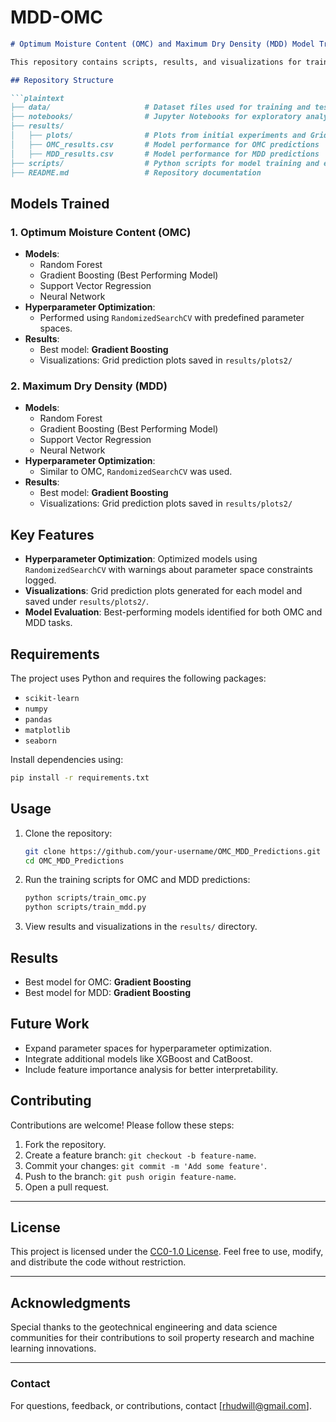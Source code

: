 # MDD-OMC

```markdown
# Optimum Moisture Content (OMC) and Maximum Dry Density (MDD) Model Training  

This repository contains scripts, results, and visualizations for training machine learning models to predict **Optimum Moisture Content (OMC)** and **Maximum Dry Density (MDD)** using various algorithms. The workflow includes hyperparameter optimization, model evaluation, and visual representation of predictions.  

## Repository Structure  

```plaintext
├── data/                     # Dataset files used for training and testing  
├── notebooks/                # Jupyter Notebooks for exploratory analysis and experiments  
├── results/  
│   ├── plots/                # Plots from initial experiments and Grid prediction plots for optimized models 
│   ├── OMC_results.csv       # Model performance for OMC predictions  
│   ├── MDD_results.csv       # Model performance for MDD predictions  
├── scripts/                  # Python scripts for model training and evaluation  
├── README.md                 # Repository documentation  
```

## Models Trained  

### 1. **Optimum Moisture Content (OMC)**  
- **Models**:  
  - Random Forest  
  - Gradient Boosting (Best Performing Model)  
  - Support Vector Regression  
  - Neural Network  
- **Hyperparameter Optimization**:  
  - Performed using `RandomizedSearchCV` with predefined parameter spaces.  
- **Results**:  
  - Best model: **Gradient Boosting**  
  - Visualizations: Grid prediction plots saved in `results/plots2/`  

### 2. **Maximum Dry Density (MDD)**  
- **Models**:  
  - Random Forest  
  - Gradient Boosting (Best Performing Model)  
  - Support Vector Regression  
  - Neural Network  
- **Hyperparameter Optimization**:  
  - Similar to OMC, `RandomizedSearchCV` was used.  
- **Results**:  
  - Best model: **Gradient Boosting**  
  - Visualizations: Grid prediction plots saved in `results/plots2/`  

## Key Features  

- **Hyperparameter Optimization**: Optimized models using `RandomizedSearchCV` with warnings about parameter space constraints logged.  
- **Visualizations**: Grid prediction plots generated for each model and saved under `results/plots2/`.  
- **Model Evaluation**: Best-performing models identified for both OMC and MDD tasks.  

## Requirements  

The project uses Python and requires the following packages:  
- `scikit-learn`  
- `numpy`  
- `pandas`  
- `matplotlib`  
- `seaborn`  

Install dependencies using:  
```bash
pip install -r requirements.txt
```  

## Usage  

1. Clone the repository:  
   ```bash
   git clone https://github.com/your-username/OMC_MDD_Predictions.git
   cd OMC_MDD_Predictions
   ```  

2. Run the training scripts for OMC and MDD predictions:  
   ```bash
   python scripts/train_omc.py
   python scripts/train_mdd.py
   ```  

3. View results and visualizations in the `results/` directory.  

## Results  

- Best model for OMC: **Gradient Boosting**  
- Best model for MDD: **Gradient Boosting**  

## Future Work  

- Expand parameter spaces for hyperparameter optimization.  
- Integrate additional models like XGBoost and CatBoost.  
- Include feature importance analysis for better interpretability.  

## Contributing

Contributions are welcome! Please follow these steps:

1. Fork the repository.
2. Create a feature branch: `git checkout -b feature-name`.
3. Commit your changes: `git commit -m 'Add some feature'`.
4. Push to the branch: `git push origin feature-name`.
5. Open a pull request.

---

## License

This project is licensed under the [CC0-1.0 License](LICENSE). Feel free to use, modify, and distribute the code without restriction.

---

## Acknowledgments

Special thanks to the geotechnical engineering and data science communities for their contributions to soil property research and machine learning innovations.

---

### Contact

For questions, feedback, or contributions, contact [rhudwill@gmail.com].
```
